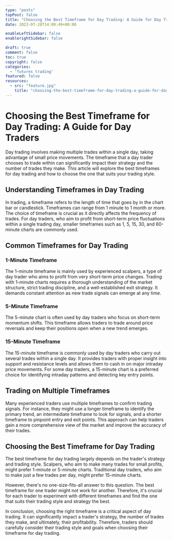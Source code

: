 ```yaml
---
type: "posts"
topPost: false
title: "Choosing the Best Timeframe for Day Trading: A Guide for Day Traders"
date: 2023-07-28T14:09:49+08:00

enableLeftSidebar: false
enablerightSidebar: false

draft: true
comment: false
toc: true
copyright: false
categories: 
  - 'futures trading'
featured: false
resources: 
  - src: "feature.jpg"
    title: "choosing-the-best-timeframe-for-day-trading-a-guide-for-day-traders"
---
```


# Choosing the Best Timeframe for Day Trading: A Guide for Day Traders

Day trading involves making multiple trades within a single day, taking advantage of small price movements. The timeframe that a day trader chooses to trade within can significantly impact their strategy and the number of trades they make. This article will explore the best timeframes for day trading and how to choose the one that suits your trading style.

## Understanding Timeframes in Day Trading

In trading, a timeframe refers to the length of time that goes by in the chart bar or candlestick. Timeframes can range from 1 minute to 1 month or more. The choice of timeframe is crucial as it directly affects the frequency of trades. For day traders, who aim to profit from short-term price fluctuations within a single trading day, smaller timeframes such as 1, 5, 15, 30, and 60-minute charts are commonly used.

## Common Timeframes for Day Trading

### 1-Minute Timeframe

The 1-minute timeframe is mainly used by experienced scalpers, a type of day trader who aims to profit from very short-term price changes. Trading with 1-minute charts requires a thorough understanding of the market structure, strict trading discipline, and a well-established exit strategy. It demands constant attention as new trade signals can emerge at any time.

### 5-Minute Timeframe

The 5-minute chart is often used by day traders who focus on short-term momentum shifts. This timeframe allows traders to trade around price reversals and keep their positions open when a new trend emerges.

### 15-Minute Timeframe

The 15-minute timeframe is commonly used by day traders who carry out several trades within a single day. It provides traders with proper insight into support and resistance levels and allows them to cash in on major intraday price movements. For some day traders, a 15-minute chart is a preferred choice for identifying intraday patterns and detecting key entry points.

## Trading on Multiple Timeframes

Many experienced traders use multiple timeframes to confirm trading signals. For instance, they might use a longer timeframe to identify the primary trend, an intermediate timeframe to look for signals, and a shorter timeframe to pinpoint entry and exit points. This approach can help traders gain a more comprehensive view of the market and improve the accuracy of their trades.

## Choosing the Best Timeframe for Day Trading

The best timeframe for day trading largely depends on the trader's strategy and trading style. Scalpers, who aim to make many trades for small profits, might prefer 1-minute or 5-minute charts. Traditional day traders, who aim to make just a few trades per day, might prefer 15-minute charts.

However, there's no one-size-fits-all answer to this question. The best timeframe for one trader might not work for another. Therefore, it's crucial for each trader to experiment with different timeframes and find the one that suits their trading style and strategy the best.

In conclusion, choosing the right timeframe is a critical aspect of day trading. It can significantly impact a trader's strategy, the number of trades they make, and ultimately, their profitability. Therefore, traders should carefully consider their trading style and goals when choosing their timeframe for day trading.
